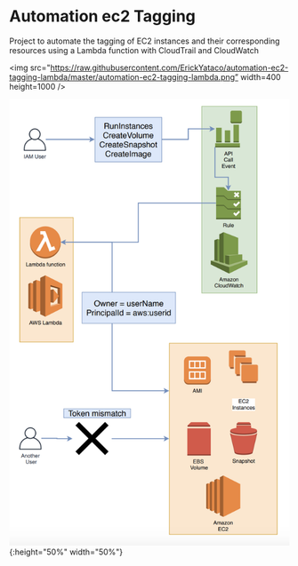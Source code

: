 # Automation ec2 Tagging


Project to automate the tagging of EC2 instances and their corresponding resources using a Lambda function with CloudTrail and CloudWatch

<img src="https://raw.githubusercontent.com/ErickYataco/automation-ec2-tagging-lambda/master/automation-ec2-tagging-lambda.png” width=400 height=1000 /> 

![](automation-ec2-tagging-lambda.png){:height="50%" width="50%"}